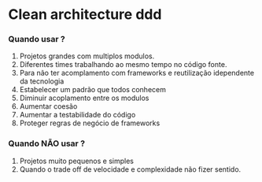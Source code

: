 # Clean architecture ddd

### Quando usar ?

1. Projetos grandes com multiplos modulos.
2. Diferentes times trabalhando ao mesmo tempo no código fonte.
3. Para não ter acomplamento com frameworks e reutilização idependente da tecnologia
4. Estabelecer um padrão que todos conhecem
5. Diminuir acoplamento entre os modulos
6. Aumentar coesão
7. Aumentar a testabilidade do código
8. Proteger regras de negócio de frameworks


### Quando NÃO usar ?

1. Projetos muito pequenos e simples
2. Quando o trade off de velocidade e complexidade não fizer sentido.

